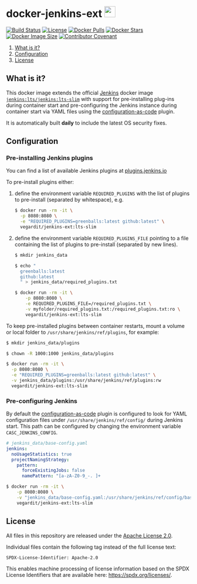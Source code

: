 # docker-jenkins-ext <a href="https://github.com/vegardit/docker-jenkins-ext/" title="GitHub Repo"><img height="30" src="https://raw.githubusercontent.com/simple-icons/simple-icons/develop/icons/github.svg?sanitize=true"></a>

[![Build Status](https://github.com/vegardit/docker-jenkins-ext/workflows/Build/badge.svg "GitHub Actions")](https://github.com/vegardit/docker-jenkins-ext/actions?query=workflow%3ABuild)
[![License](https://img.shields.io/github/license/vegardit/docker-jenkins-ext.svg?label=license)](#license)
[![Docker Pulls](https://img.shields.io/docker/pulls/vegardit/jenkins-ext.svg)](https://hub.docker.com/r/vegardit/jenkins-ext)
[![Docker Stars](https://img.shields.io/docker/stars/vegardit/jenkins-ext.svg)](https://hub.docker.com/r/vegardit/jenkins-ext)
[![Docker Image Size](https://images.microbadger.com/badges/image/vegardit/jenkins-ext.svg)](https://hub.docker.com/r/vegardit/jenkins-ext)
[![Contributor Covenant](https://img.shields.io/badge/Contributor%20Covenant-v2.0%20adopted-ff69b4.svg)](CODE_OF_CONDUCT.md)

1. [What is it?](#what-is-it)
1. [Configuration](#config)
1. [License](#license)


## <a name="what-is-it"></a>What is it?

This docker image extends the official [Jenkins](https://jenkins.io) docker image [`jenkins:lts/jenkins:lts-slim`](https://hub.docker.com/jenkins/jenkins/?tab=tags&name=lts-slim) with support for pre-installing plug-ins during container start and pre-configuring the Jenkins instance during container start via YAML files using the [configuration-as-code](http://plugins.jenkins.io/configuration-as-code/) plugin.

It is automatically built **daily** to include the latest OS security fixes.


## <a name="config"></a>Configuration

### Pre-installing Jenkins plugins

You can find a list of available Jenkins plugins at [plugins.jenkins.io](https://plugins.jenkins.io/ui/search/?query=)

To pre-install plugins either:

1. define the environment variable `REQUIRED_PLUGINS` with the list of plugins to pre-install (separated by whitespace), e.g.

   ```bash
   $ docker run -rm -it \
     -p 8080:8080 \
     -e "REQUIRED_PLUGINS=greenballs:latest github:latest" \
     vegardit/jenkins-ext:lts-slim
   ```
1. define the environment variable `REQUIRED_PLUGINS_FILE` pointing to a file containing the list of plugins to pre-install (separated by new lines).

   ```bash
   $ mkdir jenkins_data

   $ echo "
     greenballs:latest
     github:latest
     " > jenkins_data/required_plugins.txt

   $ docker run -rm -it \
       -p 8080:8080 \
       -e REQUIRED_PLUGINS_FILE=/required_plugins.txt \
       -v myfolder/required_plugins.txt:/required_plugins.txt:ro \
       vegardit/jenkins-ext:lts-slim
   ```

To keep pre-installed plugins between container restarts, mount a volume or local folder to `/usr/share/jenkins/ref/plugins`, for example:

```bash
$ mkdir jenkins_data/plugins

$ chown -R 1000:1000 jenkins_data/plugins

$ docker run -rm -it \
  -p 8080:8080 \
  -e "REQUIRED_PLUGINS=greenballs:latest github:latest" \
  -v jenkins_data/plugins:/usr/share/jenkins/ref/plugins:rw
  vegardit/jenkins-ext:lts-slim
```


### Pre-configuring Jenkins

By default the [configuration-as-code](http://plugins.jenkins.io/configuration-as-code/) plugin is configured to look for YAML configuration files under
`/usr/share/jenkins/ref/config/` during Jenkins start. This path can be configured by changing the environment variable `CASC_JENKINS_CONFIG`.


```yaml
# jenkins_data/base-config.yaml
jenkins:
  noUsageStatistics: true
  projectNamingStrategy:
    pattern:
      forceExistingJobs: false
      namePattern: "[a-zA-Z0-9_-. ]+
```

```bash
$ docker run -rm -it \
    -p 8080:8080 \
    -v "jenkins_data/base-config.yaml:/usr/share/jenkins/ref/config/base-config.yaml:ro" \
    vegardit/jenkins-ext:lts-slim
```


## <a name="license"></a>License

All files in this repository are released under the [Apache License 2.0](LICENSE.txt).

Individual files contain the following tag instead of the full license text:
```
SPDX-License-Identifier: Apache-2.0
```

This enables machine processing of license information based on the SPDX License Identifiers that are available here: https://spdx.org/licenses/.
